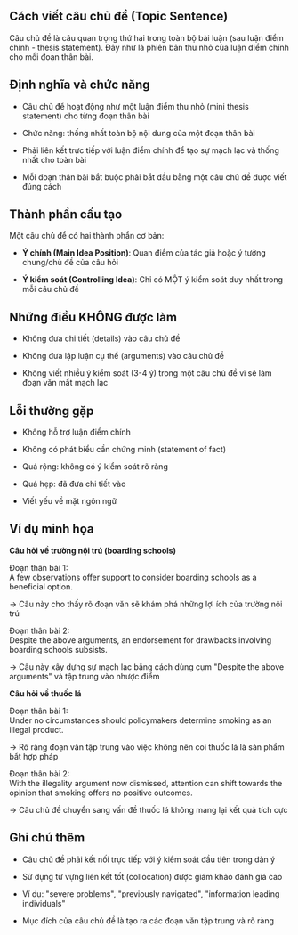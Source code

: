 ## Cách viết câu chủ đề (Topic Sentence)

Câu chủ đề là câu quan trọng thứ hai trong toàn bộ bài luận (sau luận điểm chính - thesis statement). Đây như là phiên bản thu nhỏ của luận điểm chính cho mỗi đoạn thân bài.

## Định nghĩa và chức năng

- Câu chủ đề hoạt động như một luận điểm thu nhỏ (mini thesis statement) cho từng đoạn thân bài
    
- Chức năng: thống nhất toàn bộ nội dung của một đoạn thân bài
    
- Phải liên kết trực tiếp với luận điểm chính để tạo sự mạch lạc và thống nhất cho toàn bài
    
- Mỗi đoạn thân bài bắt buộc phải bắt đầu bằng một câu chủ đề được viết đúng cách
    

## Thành phần cấu tạo

Một câu chủ đề có hai thành phần cơ bản:

- **Ý chính (Main Idea Position)**: Quan điểm của tác giả hoặc ý tưởng chung/chủ đề của câu hỏi
    
- **Ý kiểm soát (Controlling Idea)**: Chỉ có MỘT ý kiểm soát duy nhất trong mỗi câu chủ đề
    

## Những điều KHÔNG được làm

- Không đưa chi tiết (details) vào câu chủ đề
    
- Không đưa lập luận cụ thể (arguments) vào câu chủ đề
    
- Không viết nhiều ý kiểm soát (3-4 ý) trong một câu chủ đề vì sẽ làm đoạn văn mất mạch lạc
    

## Lỗi thường gặp

- Không hỗ trợ luận điểm chính
    
- Không có phát biểu cần chứng minh (statement of fact)
    
- Quá rộng: không có ý kiểm soát rõ ràng
    
- Quá hẹp: đã đưa chi tiết vào
    
- Viết yếu về mặt ngôn ngữ
    

## Ví dụ minh họa

**Câu hỏi về trường nội trú (boarding schools)**

Đoạn thân bài 1:  
A few observations offer support to consider boarding schools as a beneficial option.﻿

→ Câu này cho thấy rõ đoạn văn sẽ khám phá những lợi ích của trường nội trú

Đoạn thân bài 2:  
Despite the above arguments, an endorsement for drawbacks involving boarding schools subsists.﻿

→ Câu này xây dựng sự mạch lạc bằng cách dùng cụm "Despite the above arguments" và tập trung vào nhược điểm

**Câu hỏi về thuốc lá**

Đoạn thân bài 1:  
Under no circumstances should policymakers determine smoking as an illegal product.﻿

→ Rõ ràng đoạn văn tập trung vào việc không nên coi thuốc lá là sản phẩm bất hợp pháp

Đoạn thân bài 2:  
With the illegality argument now dismissed, attention can shift towards the opinion that smoking offers no positive outcomes.﻿

→ Câu chủ đề chuyển sang vấn đề thuốc lá không mang lại kết quả tích cực

## Ghi chú thêm

- Câu chủ đề phải kết nối trực tiếp với ý kiểm soát đầu tiên trong dàn ý
    
- Sử dụng từ vựng liên kết tốt (collocation) được giám khảo đánh giá cao
    
- Ví dụ: "severe problems", "previously navigated", "information leading individuals"
    
- Mục đích của câu chủ đề là tạo ra các đoạn văn tập trung và rõ ràng